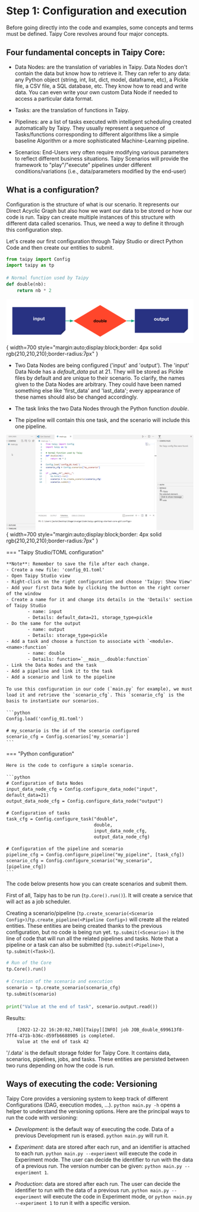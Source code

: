 # Step 1: Configuration and execution

Before going directly into the code and examples, some concepts and terms must be defined. Taipy Core revolves around four major concepts.

## Four fundamental concepts in Taipy Core:
- Data Nodes: are the translation of variables in Taipy. Data Nodes don't contain the data but know how to retrieve it. They can refer to any data: any Python object (string, int, list, dict, model, dataframe, etc), a Pickle file, a CSV file, a SQL database, etc. They know how to read and write data. You can even write your own custom Data Node if needed to access a particular data format.

- Tasks: are the translation of functions in Taipy.

- Pipelines: are a list of tasks executed with intelligent scheduling created automatically by Taipy. They usually represent a sequence of Tasks/functions corresponding to different algorithms like a simple baseline Algorithm or a more sophisticated Machine-Learning pipeline.

- Scenarios: End-Users very often require modifying various parameters to reflect different business situations. Taipy Scenarios will provide the framework to "play"/"execute" pipelines under different conditions/variations (i.e., data/parameters modified by the end-user)


## What is a configuration?

Configuration is the structure of what is our scenario. It represents our Direct Acyclic Graph but also how we want our data to be stored or how our code is run. Taipy can create multiple instances of this structure with different data called scenarios. Thus, we need a way to define it through this configuration step.


Let's create our first configuration through Taipy Studio or direct Python Code and then create our entities to submit.

```python
from taipy import Config
import taipy as tp

# Normal function used by Taipy
def double(nb):
    return nb * 2
```

![](config_01.svg){ width=700 style="margin:auto;display:block;border: 4px solid rgb(210,210,210);border-radius:7px" }

- Two Data Nodes are being configured ('input' and 'output'). The 'input' Data Node has a _default_data_ put at 21. They will be stored as Pickle files by default and are unique to their scenario. To clarify, the names given to the Data Nodes are arbitrary. They could have been named something else like 'first_data' and 'last_data'; every appearance of these names should also be changed accordingly.

- The task links the two Data Nodes through the Python function _double_.

- The pipeline will contain this one task, and the scenario will include this one pipeline.

![](config_01.gif){ width=700 style="margin:auto;display:block;border: 4px solid rgb(210,210,210);border-radius:7px" }


=== "Taipy Studio/TOML configuration"

    **Note**: Remember to save the file after each change.
    - Create a new file: 'config_01.toml'
    - Open Taipy Studio view
    - Right-click on the right configuration and choose 'Taipy: Show View'
    - Add your first Data Node by clicking the button on the right corner of the window
    - Create a name for it and change its details in the 'Details' section of Taipy Studio
            - name: input
            - Details: default_data=21, storage_type=pickle
    - Do the same for the output
            - name: output
            - Details: storage_type=pickle
    - Add a task and choose a function to associate with `<module>.<name>:function`
            - name: double
            - Details: function=`__main__.double:function`
    - Link the Data Nodes and the task
    - Add a pipeline and link it to the task
    - Add a scenario and link to the pipeline

    To use this configuration in our code (`main.py` for example), we must load it and retrieve the `scenario_cfg`. This `scenario_cfg` is the basis to instantiate our scenarios.

    ```python
    Config.load('config_01.toml')

    # my_scenario is the id of the scenario configured
    scenario_cfg = Config.scenarios['my_scenario']
    ```

=== "Python configuration"

    Here is the code to configure a simple scenario.

    ```python
    # Configuration of Data Nodes
    input_data_node_cfg = Config.configure_data_node("input", default_data=21)
    output_data_node_cfg = Config.configure_data_node("output")

    # Configuration of tasks
    task_cfg = Config.configure_task("double",
                                     double,
                                     input_data_node_cfg,
                                     output_data_node_cfg)

    # Configuration of the pipeline and scenario
    pipeline_cfg = Config.configure_pipeline("my_pipeline", [task_cfg])
    scenario_cfg = Config.configure_scenario("my_scenario", [pipeline_cfg])
    ```

The code below presents how you can create scenarios and submit them.

First of all, Taipy has to be run (`tp.Core().run()`). It will create a service that will act as a job scheduler.

Creating a scenario/pipeline (`tp.create_scenario(<Scenario Config>)`/`tp.create_pipeline(<Pipeline Config>)` will create all the related entities. These entities are being created thanks to the previous configuration, but no code is being run yet. `tp.submit(<Scenario>)` is the line of code that will run all the related pipelines and tasks. Note that a pipeline or a task can also be submitted (`tp.submit(<Pipeline>)`, `tp.submit(<Task>)`).

```python
# Run of the Core
tp.Core().run()

# Creation of the scenario and execution
scenario = tp.create_scenario(scenario_cfg)
tp.submit(scenario)

print("Value at the end of task", scenario.output.read())
```
Results:
```
    [2022-12-22 16:20:02,740][Taipy][INFO] job JOB_double_699613f8-7ff4-471b-b36c-d59fb6688905 is completed.
    Value at the end of task 42
```    

'/.data' is the default storage folder for Taipy Core. It contains data, scenarios, pipelines, jobs, and tasks. These entities are persisted between two runs depending on how the code is run.

## Ways of executing the code: Versioning

Taipy Core provides a versioning system to keep track of different Configurations (DAG, execution modes, ...). `python main.py -h` opens a helper to understand the versioning options. Here are the principal ways to run the code with versioning:

- _Development_: is the default way of executing the code. Data of a previous Development run is erased. `python main.py` will run it.

- _Experiment_: data are stored after each run, and an identifier is attached to each run. `python main.py --experiment` will execute the code in Experiment mode. The user can decide the identifier to run with the data of a previous run. The version number can be given: `python main.py --experiment 1`.

- _Production_: data are stored after each run. The user can decide the identifier to run with the data of a previous run. `python main.py --experiment` will execute the code in Experiment mode, or `python main.py --experiment 1` to run it with a specific version.
